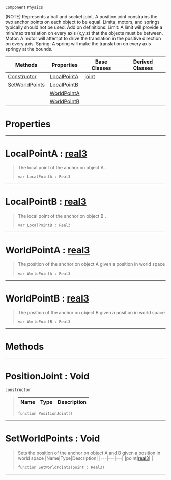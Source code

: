  `Component` `Physics`



(NOTE) Represents a ball and socket joint. A position joint constrains the two anchor points on each object to be equal. Limits, motors, and springs typically should not be used. Add on definitions: Limit: A limit will provide a min/max translation on every axis (x,y,z) that the objects must be between. Motor: A motor will attempt to drive the translation in the positive direction on every axis. Spring: A spring will make the translation on every axis springy at the bounds.

|Methods|Properties|Base Classes|Derived Classes|
|---|---|---|---|
|[ Constructor](https://plasmaengine.github.io/PlasmaDocs/Plasma1/C++/code_reference/class_reference/positionjoint.md#positionjoint-void)|[ LocalPointA](https://plasmaengine.github.io/PlasmaDocs/Plasma1/C++/code_reference/class_reference/positionjoint.md#localpointa-plasma-engine)|[joint](https://plasmaengine.github.io/PlasmaDocs/Plasma1/C++/code_reference/class_reference/joint.md)| |
|[ SetWorldPoints](https://plasmaengine.github.io/PlasmaDocs/Plasma1/C++/code_reference/class_reference/positionjoint.md#setworldpoints-void)|[ LocalPointB](https://plasmaengine.github.io/PlasmaDocs/Plasma1/C++/code_reference/class_reference/positionjoint.md#localpointb-plasma-engine)| | |
| |[ WorldPointA](https://plasmaengine.github.io/PlasmaDocs/Plasma1/C++/code_reference/class_reference/positionjoint.md#worldpointa-plasma-engine)| | |
| |[ WorldPointB](https://plasmaengine.github.io/PlasmaDocs/Plasma1/C++/code_reference/class_reference/positionjoint.md#worldpointb-plasma-engine)| | |


 #  Properties


---  
 #  LocalPointA : [real3](https://plasmaengine.github.io/PlasmaDocs/Plasma1/C++/code_reference/lightning_base_types/real3.md)

> The local point of the anchor on object A . 
> ``` lang=cpp, name=Lightning
> var LocalPointA : Real3


---  
 #  LocalPointB : [real3](https://plasmaengine.github.io/PlasmaDocs/Plasma1/C++/code_reference/lightning_base_types/real3.md)

> The local point of the anchor on object B . 
> ``` lang=cpp, name=Lightning
> var LocalPointB : Real3


---  
 #  WorldPointA : [real3](https://plasmaengine.github.io/PlasmaDocs/Plasma1/C++/code_reference/lightning_base_types/real3.md)

> The position of the anchor on object A given a position in world space 
> ``` lang=cpp, name=Lightning
> var WorldPointA : Real3


---  
 #  WorldPointB : [real3](https://plasmaengine.github.io/PlasmaDocs/Plasma1/C++/code_reference/lightning_base_types/real3.md)

> The position of the anchor on object B given a position in world space 
> ``` lang=cpp, name=Lightning
> var WorldPointB : Real3


---  
 #  Methods


---  
 #  PositionJoint : Void

 `constructor`

> 
> |Name|Type|Description|
> |---|---|---|
> ``` lang=cpp, name=Lightning
> function PositionJoint()
> ``` 


---  
 #  SetWorldPoints : Void

> Sets the position of the anchor on object A and B given a position in world space 
> |Name|Type|Description|
> |---|---|---|
> |point|[real3](https://plasmaengine.github.io/PlasmaDocs/Plasma1/C++/code_reference/lightning_base_types/real3.md)| |
> ``` lang=cpp, name=Lightning
> function SetWorldPoints(point : Real3)
> ``` 


---  
 

 